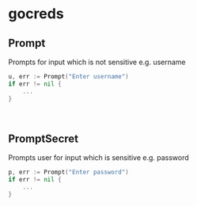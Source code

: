 # gocreds

## Prompt

Prompts for input which is not sensitive e.g. username

```go
u, err := Prompt("Enter username")
if err != nil {
    ...
}
```

&nbsp;

## PromptSecret

Prompts user for input which is sensitive e.g. password

```go
p, err := Prompt("Enter password")
if err != nil {
    ...
}
```